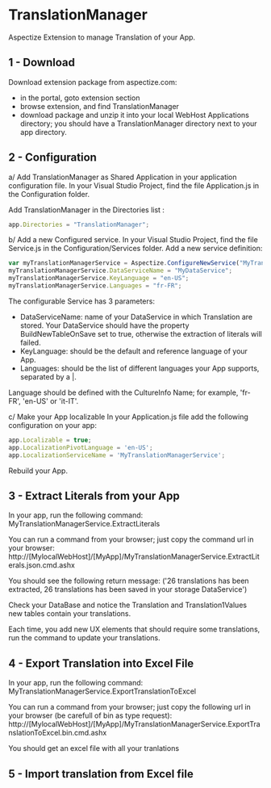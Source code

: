 # TranslationManager
Aspectize Extension to manage Translation of your App.

## 1 - Download

Download extension package from aspectize.com:
- in the portal, goto extension section
- browse extension, and find TranslationManager
- download package and unzip it into your local WebHost Applications directory; you should have a TranslationManager directory next to your app directory.

## 2 - Configuration

a/ Add TranslationManager as Shared Application in your application configuration file.
In your Visual Studio Project, find the file Application.js in the Configuration folder.

Add TranslationManager in the Directories list :
```javascript
app.Directories = "TranslationManager";
```

b/ Add a new Configured service.
In your Visual Studio Project, find the file Service.js in the Configuration/Services folder.
Add a new service definition:
```javascript
var myTranslationManagerService = Aspectize.ConfigureNewService("MyTranslationManagerService", aas.ConfigurableServices.TranslationManagerService);
myTranslationManagerService.DataServiceName = "MyDataService";
myTranslationManagerService.KeyLanguage = "en-US";
myTranslationManagerService.Languages = "fr-FR";
```

The configurable Service has 3 parameters:
- DataServiceName: name of your DataService in which Translation are stored. Your DataService should have the property BuildNewTableOnSave set to true, otherwise the extraction of literals will failed.
- KeyLanguage: should be the default and reference language of your App.  
- Languages: should be the list of different languages your App supports, separated by a |.

Language should be defined with the CultureInfo Name; for example, 'fr-FR', 'en-US' or 'it-IT'.

c/ Make your App localizable
In your Application.js file add the following configuration on your app:

```javascript
app.Localizable = true;
app.LocalizationPivotLanguage = 'en-US';
app.LocalizationServiceName = 'MyTranslationManagerService';
```
Rebuild your App.

## 3 - Extract Literals from your App

In your app, run the following command:
MyTranslationManagerService.ExtractLiterals

You can run a command from your browser; just copy the command url in your browser:
http://[MylocalWebHost]/[MyApp]/MyTranslationManagerService.ExtractLiterals.json.cmd.ashx

You should see the following return message:
('26 translations has been extracted, 26 translations has been saved in your storage DataService')

Check your DataBase and notice the Translation and Translation1Values new tables contain your translations.

Each time, you add new UX elements that should require some translations, run the command to update your translations.

## 4 - Export Translation into Excel File

In your app, run the following command:
MyTranslationManagerService.ExportTranslationToExcel

You can run a command from your browser; just copy the following url in your browser (be carefull of bin as type request):
http://[MylocalWebHost]/[MyApp]/MyTranslationManagerService.ExportTranslationToExcel.bin.cmd.ashx

You should get an excel file with all your tranlations

## 5 - Import translation from Excel file







